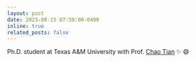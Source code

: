 ```yaml
---
layout: post
date: 2023-08-15 07:59:00-0400
inline: true
related_posts: false
---
```


Ph.D. student at Texas A&M University with Prof. <a href="https://tiangroup.engr.tamu.edu">Chao Tian</a> :sparkles: :smile:
